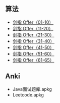 ## 算法

- [剑指 Offer（01-10）](leetcode/剑指%20Offer（01-10）.md)
- [剑指 Offer（11-20）](leetcode/剑指%20Offer（11-20）.md)
- [剑指 Offer（21-30）](leetcode/剑指%20Offer（21-30）.md)
- [剑指 Offer（31-40）](leetcode/剑指%20Offer（31-40）.md)
- [剑指 Offer（41-50）](leetcode/剑指%20Offer（41-50）.md)
- [剑指 Offer（51-60）](leetcode/剑指%20Offer（51-60）.md)
- [剑指 Offer（61-65）](leetcode/剑指%20Offer（61-65）.md)

## Anki

- Java面试题库.apkg
- Leetcode.apkg

